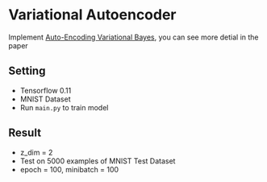 # Variational Autoencoder
Implement [Auto-Encoding Variational Bayes](https://arxiv.org/pdf/1312.6114.pdf), you can see more detial in the paper
## Setting
- Tensorflow 0.11
- MNIST Dataset
- Run `main.py` to train model


## Result
- z_dim = 2
- Test on 5000 examples of MNIST Test Dataset
- epoch = 100, minibatch = 100



